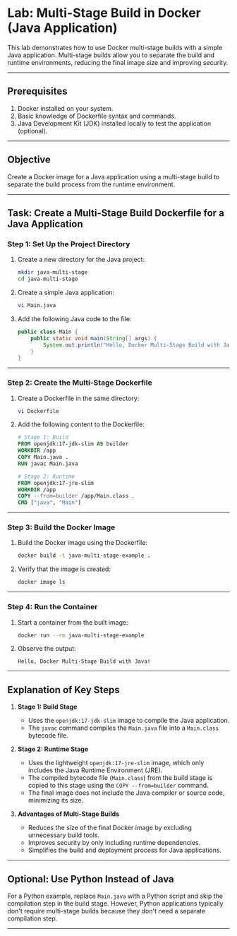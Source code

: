 # Lab: Multi-Stage Build in Docker (Java Application)

This lab demonstrates how to use Docker multi-stage builds with a simple Java application. Multi-stage builds allow you to separate the build and runtime environments, reducing the final image size and improving security.

---

## Prerequisites
1. Docker installed on your system.
2. Basic knowledge of Dockerfile syntax and commands.
3. Java Development Kit (JDK) installed locally to test the application (optional).

---

## Objective
Create a Docker image for a Java application using a multi-stage build to separate the build process from the runtime environment.

---

## Task: Create a Multi-Stage Build Dockerfile for a Java Application

### Step 1: Set Up the Project Directory
1. Create a new directory for the Java project:
   ```bash
   mkdir java-multi-stage
   cd java-multi-stage
   ```

2. Create a simple Java application:
   ```bash
   vi Main.java
   ```

3. Add the following Java code to the file:
   ```java
   public class Main {
       public static void main(String[] args) {
           System.out.println("Hello, Docker Multi-Stage Build with Java!");
       }
   }
   ```

---

### Step 2: Create the Multi-Stage Dockerfile
1. Create a Dockerfile in the same directory:
   ```bash
   vi Dockerfile
   ```

2. Add the following content to the Dockerfile:
   ```dockerfile
   # Stage 1: Build
   FROM openjdk:17-jdk-slim AS builder
   WORKDIR /app
   COPY Main.java .
   RUN javac Main.java

   # Stage 2: Runtime
   FROM openjdk:17-jre-slim
   WORKDIR /app
   COPY --from=builder /app/Main.class .
   CMD ["java", "Main"]
   ```

---

### Step 3: Build the Docker Image
1. Build the Docker image using the Dockerfile:
   ```bash
   docker build -t java-multi-stage-example .
   ```

2. Verify that the image is created:
   ```bash
   docker image ls
   ```

---

### Step 4: Run the Container
1. Start a container from the built image:
   ```bash
   docker run --rm java-multi-stage-example
   ```

2. Observe the output:
   ```
   Hello, Docker Multi-Stage Build with Java!
   ```

---

## Explanation of Key Steps
1. **Stage 1: Build Stage**
   - Uses the `openjdk:17-jdk-slim` image to compile the Java application.  
   - The `javac` command compiles the `Main.java` file into a `Main.class` bytecode file.

2. **Stage 2: Runtime Stage**
   - Uses the lightweight `openjdk:17-jre-slim` image, which only includes the Java Runtime Environment (JRE).
   - The compiled bytecode file (`Main.class`) from the build stage is copied to this stage using the `COPY --from=builder` command.
   - The final image does not include the Java compiler or source code, minimizing its size.

3. **Advantages of Multi-Stage Builds**
   - Reduces the size of the final Docker image by excluding unnecessary build tools.
   - Improves security by only including runtime dependencies.
   - Simplifies the build and deployment process for Java applications.

---

## Optional: Use Python Instead of Java
For a Python example, replace `Main.java` with a Python script and skip the compilation step in the build stage. However, Python applications typically don't require multi-stage builds because they don't need a separate compilation step.

---
